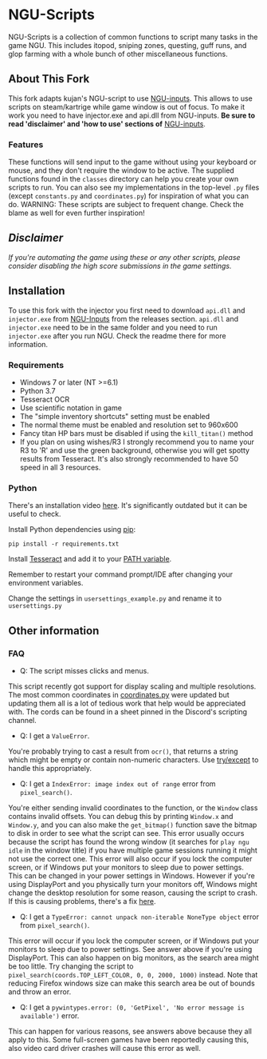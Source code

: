# NGU-Scripts

NGU-Scripts is a collection of common functions to script many tasks in the game NGU. This includes itopod, sniping zones, questing, guff runs, and glop farming with a whole bunch of other miscellaneous functions.

## About This Fork

This fork adapts kujan's NGU-script to use [NGU-inputs](https://github.com/rigged-regie/NGU-inputs). This allows to use scripts on steam/kartrige while game window is out of focus. To make it work you need to have injector.exe and api.dll from NGU-inputs. __Be sure to read 'disclaimer' and 'how to use' sections of__ [NGU-inputs](https://github.com/rigged-regie/NGU-inputs).

### Features
These functions will send input to the game without using your keyboard or mouse, and they don't require the window to be active. The supplied functions found in the `classes` directory can help you create your own scripts to run. You can also see my implementations in the top-level `.py` files (except `constants.py` and `coordinates.py`) for inspiration of what you can do. WARNING: These scripts are subject to frequent change.
Check the blame as well for even further inspiration!

## _Disclaimer_
_If you're automating the game using these or any other scripts, please consider disabling the high score submissions in the game settings._

## Installation

To use this fork with the injector you first need to download `api.dll` and `injector.exe` from [NGU-Inputs](https://github.com/rigged-regie/NGU-inputs) from the releases section. `api.dll` and `injector.exe` need to be in the same folder and you need to run `injector.exe` after you run NGU. 
Check the readme there for more information.

### Requirements
* Windows 7 or later (NT >=6.1)
* Python 3.7
* Tesseract OCR
* Use scientific notation in game
* The "simple inventory shortcuts" setting must be enabled
* The normal theme must be enabled and resolution set to 960x600
* Fancy titan HP bars must be disabled if using the ``kill_titan()`` method
* If you plan on using wishes/R3 I strongly recommend you to name your R3 to 'R' and use the green background, otherwise you will get spotty results from Tesseract. It's also strongly recommended to have 50 speed in all 3 resources.

### Python
There's an installation video [here](https://streamable.com/qbql0).
It's significantly outdated but it can be useful to check.

Install Python dependencies using [pip](https://pip.pypa.io/en/stable/quickstart/):
```
pip install -r requirements.txt
```
Install [Tesseract](https://github.com/tesseract-ocr/tesseract/releases) and add it to your [PATH variable](https://helpdeskgeek.com/windows-10/add-windows-path-environment-variable/).

Remember to restart your command prompt/IDE after changing your environment variables.

Change the settings in ``usersettings_example.py`` and rename it to ``usersettings.py``

## Other information

### FAQ
* Q: The script misses clicks and menus.

This script recently got support for display scaling and multiple resolutions. The most common coordinates in [coordinates.py](coordinates.py) were updated but updating them all is a lot of tedious work that help would be appreciated with. The cords can be found in a sheet pinned in the Discord's scripting channel.

* Q: I get a ``ValueError``.

You're probably trying to cast a result from `ocr()`, that returns a string which might be empty or contain non-numeric characters. Use [try/except](https://docs.python.org/3/tutorial/errors.html#handling-exceptions) to handle this appropriately.

* Q: I get a ``IndexError: image index out of range`` error from ``pixel_search()``.

You're either sending invalid coordinates to the function, or the ``Window`` class contains invalid offsets. You can debug this by printing ``Window.x`` and ``Window.y``, and you can also make the ``get_bitmap()`` function save the bitmap to disk in order to see what the script can see. This error usually occurs because the script has found the wrong window (it searches for `play ngu idle` in the window title) if you have multiple game sessions running it might not use the correct one. This error will also occur if you lock the computer screen, or if Windows put your monitors to sleep due to power settings. This can be changed in your power settings in Windows. However if you're using DisplayPort and you physically turn your monitors off, Windows might change the desktop resolution for some reason, causing the script to crash. If this is causing problems, there's a fix [here](https://answers.microsoft.com/en-us/windows/forum/windows_7-hardware/windows-7-movesresizes-windows-on-monitor-power/1653aafb-848b-464a-8c69-1a68fbd106aa).

* Q: I get a ``TypeError: cannot unpack non-iterable NoneType object`` error from ``pixel_search()``.

This error will occur if you lock the computer screen, or if Windows put your monitors to sleep due to power settings. See answer above if you're using DisplayPort.
This can also happen on big monitors, as the search area might be too little. Try changing the script to ```pixel_search(coords.TOP_LEFT_COLOR, 0, 0, 2000, 1000)``` instead. Note that reducing Firefox windows size can make this search area be out of bounds and throw an error.

* Q: I get a ``pywintypes.error: (0, 'GetPixel', 'No error message is available')`` error.

This can happen for various reasons, see answers above because they all apply to this. Some full-screen games have been reportedly causing this, also video card driver crashes will cause this error as well.
